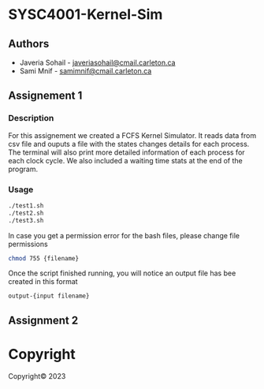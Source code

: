 # SYSC4001-Kernel-Sim
## Authors
* Javeria Sohail - javeriasohail@cmail.carleton.ca
* Sami Mnif - samimnif@cmail.carleton.ca
## Assignement 1
### Description
For this assignement we created a FCFS Kernel Simulator. It reads data from csv file and ouputs a file with the states changes details for each process. The terminal will also print more detailed information of each process for each clock cycle. We also included a waiting time stats at the end of the program.
### Usage
```bash
./test1.sh
./test2.sh
./test3.sh
```

In case you get a permission error for the bash files, please change
file permissions
```bash
chmod 755 {filename}
```

Once the script finished running, you will notice an output file has bee created in this format
```
output-{input filename}
```
## Assignment 2

# Copyright
Copyright© 2023
